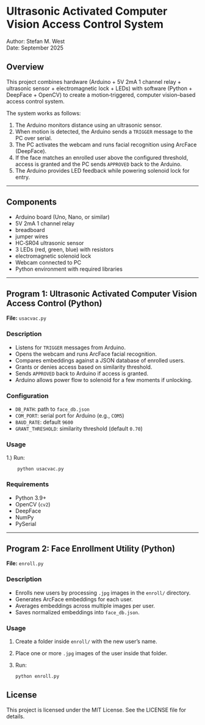 # Ultrasonic Activated Computer Vision Access Control System

Author: Stefan M. West  
Date: September 2025  

## Overview
This project combines hardware (Arduino + 5V 2mA 1 channel relay + ultrasonic sensor + electromagnetic lock + LEDs) with software (Python + DeepFace + OpenCV) to create a motion‑triggered, computer vision–based access control system.  

The system works as follows:
1. The Arduino monitors distance using an ultrasonic sensor.  
2. When motion is detected, the Arduino sends a `TRIGGER` message to the PC over serial.  
3. The PC activates the webcam and runs facial recognition using ArcFace (DeepFace).  
4. If the face matches an enrolled user above the configured threshold, access is granted and the PC sends `APPROVED` back to the Arduino.  
5. The Arduino provides LED feedback while powering solenoid lock for entry.  

---

## Components
- Arduino board (Uno, Nano, or similar)
- 5V 2mA 1 channel relay
- breadboard
- jumper wires
- HC‑SR04 ultrasonic sensor  
- 3 LEDs (red, green, blue) with resistors
- electromagnetic solenoid lock
- Webcam connected to PC  
- Python environment with required libraries  

---

## Program 1: Ultrasonic Activated Computer Vision Access Control (Python)

**File:** `usacvac.py`  

### Description
- Listens for `TRIGGER` messages from Arduino.  
- Opens the webcam and runs ArcFace facial recognition.  
- Compares embeddings against a JSON database of enrolled users.  
- Grants or denies access based on similarity threshold.  
- Sends `APPROVED` back to Arduino if access is granted.
- Arduino allows power flow to solenoid for a few moments if unlocking.

### Configuration
- `DB_PATH`: path to `face_db.json`  
- `COM_PORT`: serial port for Arduino (e.g., `COM5`)  
- `BAUD_RATE`: default `9600`  
- `GRANT_THRESHOLD`: similarity threshold (default `0.70`)

### Usage 
1.) Run:

        python usacvac.py

### Requirements
- Python 3.9+  
- OpenCV (`cv2`)  
- DeepFace  
- NumPy  
- PySerial  

---

## Program 2: Face Enrollment Utility (Python)

**File:** `enroll.py`  

### Description
- Enrolls new users by processing `.jpg` images in the `enroll/` directory.  
- Generates ArcFace embeddings for each user.  
- Averages embeddings across multiple images per user.  
- Saves normalized embeddings into `face_db.json`.  

### Usage
1. Create a folder inside `enroll/` with the new user’s name.  
2. Place one or more `.jpg` images of the user inside that folder.  
3. Run:

       python enroll.py

## License

This project is licensed under the MIT License. See the LICENSE file for details.

